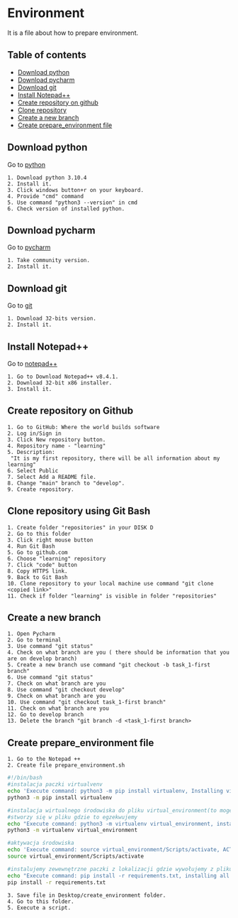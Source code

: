 # Environment
It is a file about how to prepare environment.

## Table of contents
* [Download python](#download-python)
* [Download pycharm](#download-pycharm)
* [Download git](#download-git)
* [Install Notepad++](#install-notepad++)
* [Create repository on github](#create-repository-on-github)
* [Clone repository](#clone-repository-using-git-bash)
* [Create a new branch](#create-a-new-branch)
* [Create prepare_environment file](#create-prepare_environment-file)



## Download python

 Go to [python](https://www.python.org/downloads/)
```
1. Download python 3.10.4
2. Install it.
3. Click windows button+r on your keyboard.
4. Provide "cmd" command
5. Use command "python3 --version" in cmd
6. Check version of installed python.
```

## Download pycharm
Go to [pycharm](https://www.jetbrains.com/pycharm/)
```
1. Take community version.
2. Install it.
```

## Download git

Go to [git](https://git-scm.com/download/win)
```
1. Download 32-bits version.
2. Install it.
```

## Install Notepad++
Go to [notepad++](https://notepad-plus-plus.org/downloads/v8.4.1/)
```
1. Go to Download Notepad++ v8.4.1.
2. Download 32-bit x86 installer.
3. Install it.
``` 

## Create repository on Github

```
1. Go to GitHub: Where the world builds software
2. Log in/Sign in
3. Click New repository button.
4. Repository name - "learning"
5. Description:
 "It is my first repository, there will be all information about my learning"
6. Select Public
7. Select Add a README file.
8. Change "main" branch to "develop".
9. Create repository.
``` 
## Clone repository using Git Bash

```
1. Create folder "repositories" in your DISK D
2. Go to this folder
3. Click right mouse button
4. Run Git Bash
5. Go to github.com
6. Choose "learning" repository
7. Click "code" button
8. Copy HTTPS link.
9. Back to Git Bash
10. Clone repository to your local machine use command "git clone <copied link>"
11. Check if folder "learning" is visible in folder "repositories"
``` 
## Create a new branch

```
1. Open Pycharm
2. Go to terminal
3. Use command "git status"
4. Check on what branch are you ( there should be information that you are on develop branch)
5. Create a new branch use command "git checkout -b task_1-first branch"
6. Use command "git status"
7. Check on what branch are you
8. Use command "git checkout develop"
9. Check on what branch are you
10. Use command "git checkout task_1-first branch"
11. Check on what branch are you
12. Go to develop branch
13. Delete the branch "git branch -d <task_1-first branch>
``` 
## Create prepare_environment file

```
1. Go to the Notepad ++
2. Create file prepare_environment.sh
```

```bash
#!/bin/bash
#instalacja paczki virtualvenv
echo 'Execute command: python3 -m pip install virtualenv, Installing virtualenv package'
python3 -m pip install virtualenv

#instalacja wirtualnego środowiska do pliku virtual_environment(to moge sobie zmienić i podstawić, 
#stworzy się w pliku gdzie to egzekwujemy
echo "Execute command: python3 -m virtualenv virtual_environment, installing environament into the virtual_environment folder"
python3 -m virtualenv virtual_environment

#aktywacja środowiska
echo 'Execute command: source virtual_environment/Scripts/activate, ACTIVATE PYTHON'
source virtual_environment/Scripts/activate

#instalujemy zewewnętrzne paczki z lokalizacji gdzie wywołujemy z pliku requirements.txt (musi być w tej samej ścieżce)
echo "Execute command: pip install -r requirements.txt, installing all aditional packages"
pip install -r requirements.txt 
```
```
3. Save file in Desktop/create_environment folder.
4. Go to this folder.
5. Execute a script.
```